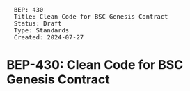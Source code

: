<pre>
  BEP: 430
  Title: Clean Code for BSC Genesis Contract 
  Status: Draft
  Type: Standards
  Created: 2024-07-27
</pre>

# BEP-430: Clean Code for BSC Genesis Contract 
